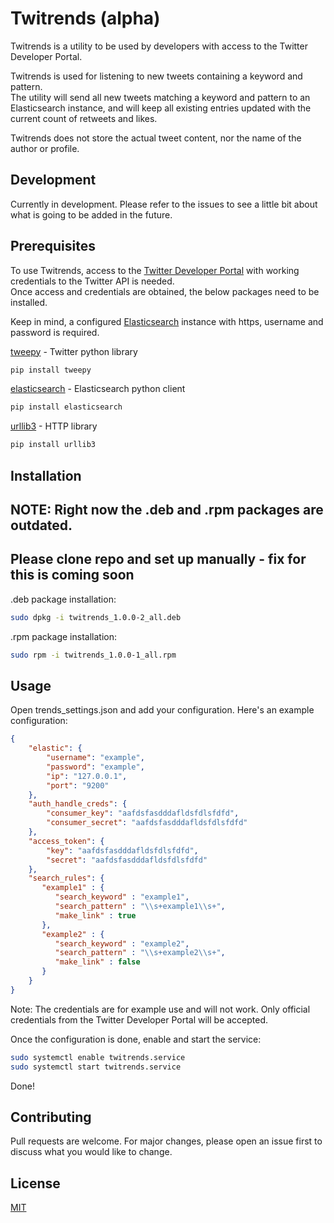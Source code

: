 # Twitrends (alpha)

Twitrends is a utility to be used by developers with access to the Twitter Developer Portal.

Twitrends is used for listening to new tweets containing a keyword and pattern. \
The utility will send all new tweets matching a keyword and pattern to an Elasticsearch instance,
and will keep all existing entries updated with the current count of retweets and likes. 

Twitrends does not store the actual tweet content, nor the name of the author or profile. 

## Development

Currently in development. Please refer to the issues to see a little bit about what is going to be added in the future. 

## Prerequisites

To use Twitrends, access to the [Twitter Developer Portal](https://developer.twitter.com/en/apply-for-access) with working credentials to the Twitter API is needed. \
Once access and credentials are obtained, the below packages need to be installed. 

Keep in mind, a configured [Elasticsearch](https://www.elastic.co/) instance with https, username and password is required.

[tweepy](https://www.tweepy.org/) - Twitter python library
```bash
pip install tweepy
```
[elasticsearch](https://pypi.org/project/elasticsearch/) - Elasticsearch python client
```bash
pip install elasticsearch
```
[urllib3](https://pypi.org/project/urllib3/) - HTTP library
```bash
pip install urllib3
```

## Installation
## NOTE: Right now the .deb and .rpm packages are outdated. 
## Please clone repo and set up manually - fix for this is coming soon  

.deb package installation:

```bash
sudo dpkg -i twitrends_1.0.0-2_all.deb
```
.rpm package installation:

```bash
sudo rpm -i twitrends_1.0.0-1_all.rpm
```

## Usage
Open trends_settings.json
and add your configuration. Here's an example configuration:

```json
{
    "elastic": {
        "username": "example",
        "password": "example",
        "ip": "127.0.0.1",
        "port": "9200"
    },
    "auth_handle_creds": {
        "consumer_key": "aafdsfasdddafldsfdlsfdfd",
        "consumer_secret": "aafdsfasdddafldsfdlsfdfd"
    },
    "access_token": {
        "key": "aafdsfasdddafldsfdlsfdfd",
        "secret": "aafdsfasdddafldsfdlsfdfd"
    },
    "search_rules": {
       "example1" : {
          "search_keyword" : "example1",
	      "search_pattern" : "\\s+example1\\s+",
	      "make_link" : true	  
       },
       "example2" : {
	      "search_keyword" : "example2",
	      "search_pattern" : "\\s+example2\\s+",
	      "make_link" : false
       }
    }
}
```
Note: The credentials are for example use and will not work. 
Only official credentials from the Twitter Developer Portal will be accepted.

Once the configuration is done, enable and start the service:
```bash
sudo systemctl enable twitrends.service
sudo systemctl start twitrends.service
```
Done!

## Contributing
Pull requests are welcome. For major changes, please open an issue first to discuss what you would like to change.

## License
[MIT](https://choosealicense.com/licenses/mit/)
